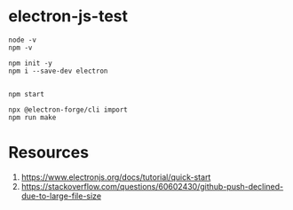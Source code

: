 # electron-js-test

```
node -v
npm -v
```

```
npm init -y
npm i --save-dev electron


npm start
```

```
npx @electron-forge/cli import
npm run make
```


Resources
============
1. https://www.electronjs.org/docs/tutorial/quick-start
2. https://stackoverflow.com/questions/60602430/github-push-declined-due-to-large-file-size